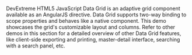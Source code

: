 DevExtreme HTML5 JavaScript Data Grid is an adaptive grid component available as an AngularJS directive. Data Grid supports two-way binding to scope properties and behaves like a native component. This demo showcases the grid's customizable layout and columns. Refer to other demos in this section for a detailed overview of other Data Grid features, like client-side exporting and printing, master-detail interface, searching with a search panel, etc.